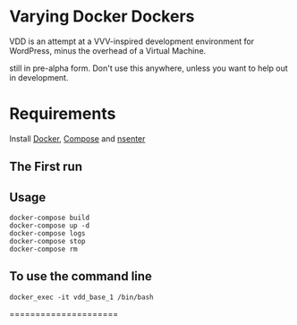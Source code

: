# Varying Docker Dockers

VDD is an attempt at a VVV-inspired development environment for WordPress, minus the overhead of a Virtual Machine.

still in pre-alpha form. Don't use this anywhere, unless you want to help out in development.

# Requirements
Install [Docker], [Compose] and [nsenter]

## The First run


## Usage
```
docker-compose build
docker-compose up -d
docker-compose logs
docker-compose stop
docker-compose rm
```

## To use the command line
```
docker_exec -it vdd_base_1 /bin/bash
```

=====================

[Docker]:                      https://www.docker.io/
[Compose]:                     http://docs.docker.com/compose/install/
[nsenter]:                     https://github.com/jpetazzo/nsenter

